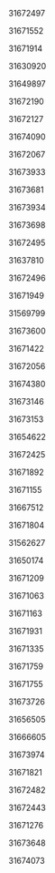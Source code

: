 31672497

31671552

31671914

31630920

31649897

31672190

31672127

31674090

31672067

31673933

31673681

31673934

31673698

31672495

31637810

31672496

31671949

31569799

31673600

31671422

31672056

31674380

31673146

31673153

31654622

31672425

31671892

31671155

31667512

31671804

31562627

31650174

31671209

31671063

31671163

31671931

31671335

31671759

31671755

31673726

31656505

31666605

31673974

31671821

31672482

31672443

31671276

31673648

31674073

